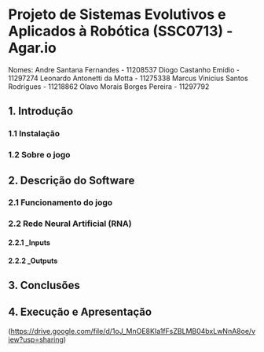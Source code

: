 # Projeto de Sistemas Evolutivos e Aplicados à Robótica (SSC0713) - Agar.io

Nomes:	Andre Santana Fernandes - 11208537
        Diogo Castanho Emídio - 11297274
        Leonardo Antonetti da Motta - 11275338
        Marcus Vinicius Santos Rodrigues - 11218862
        Olavo Morais Borges Pereira - 11297792

## 1. Introdução

### 1.1 Instalação



### 1.2 Sobre o jogo



## 2. Descrição do Software

### 2.1 Funcionamento do jogo



### 2.2 Rede Neural Artificial (RNA)



#### 2.2.1 _Inputs



#### 2.2.2 _Outputs



## 3. Conclusões



## 4. Execução e Apresentação

(https://drive.google.com/file/d/1oJ_MnOE8KIa1fFsZBLMB04bxLwNnA8oe/view?usp=sharing)
